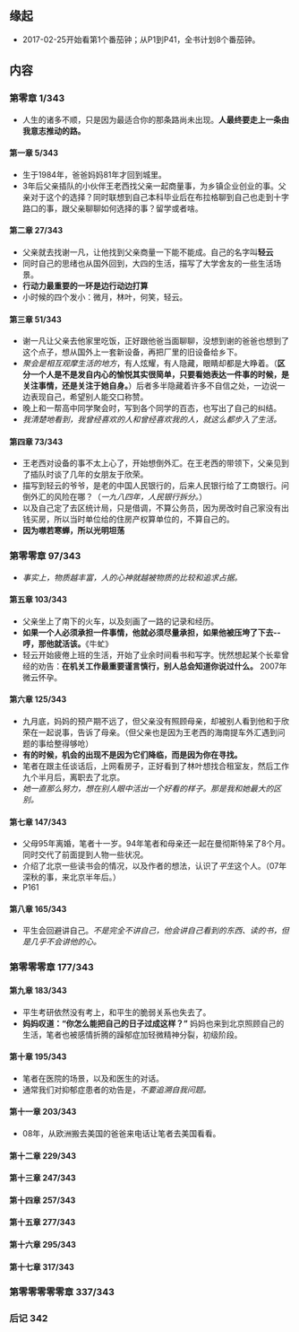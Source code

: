 ##  缘起
+ 2017-02-25开始看第1个番茄钟；从P1到P41，全书计划8个番茄钟。

##  内容
###  第零章  1/343
+ 人生的诸多不顺，只是因为最适合你的那条路尚未出现。**人最终要走上一条由我意志推动的路。**

####  第一章  5/343
+ 生于1984年，爸爸妈妈81年才回到城里。
+ 3年后父亲插队的小伙伴王老西找父亲一起商量事，为乡镇企业创业的事。父亲对于这个的选择？同时联想到自己本科毕业后在布拉格聊到自己也走到十字路口的事，跟父亲聊聊如何选择的事？留学或者啥。

####  第二章 27/343
+ 父亲就去找谢一凡，让他找到父亲商量一下能不能成。自己的名字叫**轻云** 
+ 同时自己的思绪也从国外回到，大四的生活，描写了大学舍友的一些生活场景。
+ **行动力最重要的一环是边行动边打算**
+ 小时候的四个发小：微月，林叶，何笑，轻云。

####  第三章 51/343
+ 谢一凡让父亲去他家里吃饭，正好跟他爸当面聊聊，没想到谢的爸爸也想到了这个点子，想从国外上一套新设备，再把厂里的旧设备给乡下。
+ *聚会是相互观摩生活的地方*，有人炫耀，有人隐藏，眼睛却都是大睁着。（**区分一个人是不是发自内心的愉悦其实很简单，只要看她表达一件事的时候，是关注事情，还是关注于她自身。**）后者多半隐藏着许多不自信之处，一边说一边表现自己，希望别人能交口称赞。
+ 晚上和一帮高中同学聚会时，写到各个同学的百态，也写出了自己的纠结。
+ *我清楚地看到，我曾经喜欢的人和曾经喜欢我的人，就这么都步入了生活。*

####  第四章 73/343
+ 王老西对设备的事不太上心了，开始想倒外汇。在王老西的带领下，父亲见到了插队时谈了几年的女朋友于欣荣。
+ 描写到轻云的爷爷，是老的中国人民银行的，后来人民银行给了工商银行。问倒外汇的风险在哪？（*一九八四年，人民银行拆分。*）
+ 以及自己定了去区统计局，只是借调，不算公务员，因为房改时自己家没有出钱买房，所以当时单位给的住房产权算单位的，不算自己的。
+ **因为噤若寒蝉，所以光明坦荡**

###  第零零章 97/343
+ *事实上，物质越丰富，人的心神就越被物质的比较和追求占据。*

####  第五章 103/343
+ 父亲坐上了南下的火车，以及刻画了一路的记录和经历。
+ **如果一个人必须承担一件事情，他就必须尽量承担，如果他被压垮了下去--哼，那他就活该。**《牛虻》
+ 轻云开始疲倦上班的生活，开始了业余时间看书和写字。恍然想起某个长辈曾经的劝告：**在机关工作最重要谨言慎行，别人总会知道你说过什么。** 2007年微云怀孕。

####  第六章 125/343
+ 九月底，妈妈的预产期不远了，但父亲没有照顾母亲，却被别人看到他和于欣荣在一起说事，告诉了母亲。（但父亲也是因为王老西的海南提车外汇遇到问题的事给整得够呛）
+ **有的时候，机会的出现不是因为它们降临，而是因为你在寻找。**
+ 笔者在跟主任谈话后，上网看房子，正好看到了林叶想找合租室友，然后工作九个半月后，离职去了北京。
+ *她一直那么努力，想在别人眼中活出一个好看的样子。那是我和她最大的区别。*

####  第七章 147/343
+ 父母95年离婚，笔者十一岁。94年笔者和母亲还一起在曼彻斯特呆了8个月。同时交代了前面提到人物一些状况。
+ 介绍了北京一些读书会的情况，以及作者的想法，认识了*平生*这个人。（07年深秋的事，来北京半年后。）
+ P161

####  第八章 165/343
+ 平生会回避讲自己。*不是完全不讲自己，他会讲自己看到的东西、读的书，但是几乎不会讲他的心。*

###  第零零零章 177/343

####  第九章 183/343
+ 平生考研依然没有考上，和平生的脆弱关系也失去了。
+ **妈妈叹道：“你怎么能把自己的日子过成这样？”** 妈妈也来到北京照顾自己的生活，笔者也被感情折腾的躁郁症加轻微精神分裂，初级阶段。

####  第十章 195/343
+ 笔者在医院的场景，以及和医生的对话。
+ 通常我们对抑郁症患者的劝告是，*不要追溯自我问题。*

####  第十一章 203/343
+ 08年，从欧洲搬去美国的爸爸来电话让笔者去美国看看。

####  第十二章 229/343

####  第十三章 247/343

####  第十四章 257/343

####  第十五章 277/343

####  第十六章 295/343

####  第十七章 317/343

###  第零零零零零章 337/343

###  后记  342